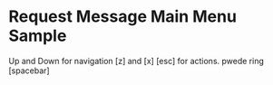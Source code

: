 
# Request Message Main Menu Sample

Up and Down for navigation
[z] and [x] [esc] for actions. pwede ring [spacebar]
